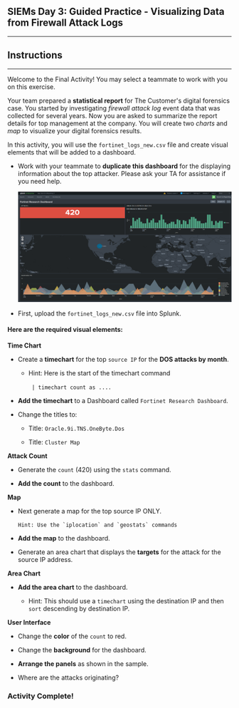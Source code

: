 ## SIEMs Day 3: Guided Practice - Visualizing Data from Firewall Attack Logs
--------

## Instructions

-------

Welcome to the Final Activity!  You may select a teammate to work with you on this exercise.

Your team prepared a **statistical report** for The Customer's digital forensics case.  You started by investigating *firewall attack log* event data that was collected for several years.  Now you are asked to summarize the report details for top management at the company.  You will create two *charts* and *map* to visualize your digital forensics results.


In this activity, you will use the `fortinet_logs_new.csv` file and create visual elements that will be added to a dashboard.

* Work with your teammate to **duplicate this dashboard** for the displaying information about the top attacker. Please ask your TA for assistance if you need help.

   ![Images/visual-18.png](Images/visual-18.png)

* First, upload the `fortinet_logs_new.csv` file into Splunk.

#### Here are the required visual elements:

**Time Chart**

* Create a **timechart** for the top `source IP` for the **DOS attacks by month**.

    * Hint: Here is the start of the timechart command
    
       ` | timechart count as ....`

* **Add the timechart** to a Dashboard called `Fortinet Research Dashboard`.

* Change the titles to:

   * Title: `Oracle.9i.TNS.OneByte.Dos`

   * Title: `Cluster Map`

**Attack Count**   

* Generate the `count` (420) using the `stats` command.

* **Add the count** to the dashboard.

**Map**

* Next generate a map for the top source IP ONLY. 

      Hint: Use the `iplocation` and `geostats` commands

* **Add the map** to the dashboard.

* Generate an area chart that displays the **targets** for the attack for the source IP address.

**Area Chart**

* **Add the area chart** to the dashboard. 

   * Hint: This should use a `timechart` using the destination IP and then `sort` descending by destination IP.

**User Interface**   

* Change the **color** of the `count` to red.

* Change the **background** for the dashboard.

* **Arrange the panels** as shown in the sample.

* Where are the attacks originating? 


### Activity Complete!